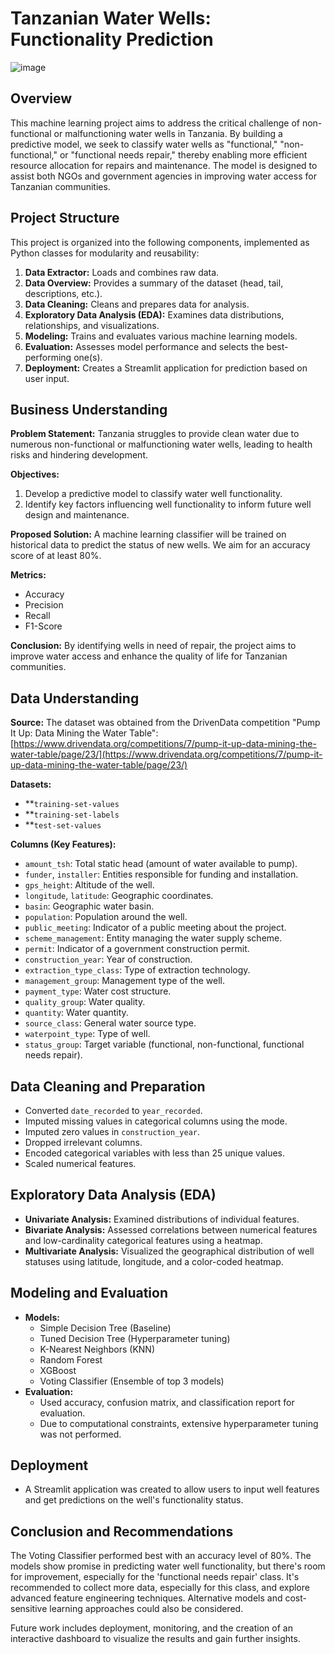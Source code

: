 # Tanzanian Water Wells: Functionality Prediction

![image](https://github.com/gregorymikuro/Tanzanian-Water-Wells/assets/155205164/fad3165c-3993-4bbe-b5a4-d472850014e5)

## Overview

This machine learning project aims to address the critical challenge of non-functional or malfunctioning water wells in Tanzania. By building a predictive model, we seek to classify water wells as "functional," "non-functional," or "functional needs repair," thereby enabling more efficient resource allocation for repairs and maintenance. The model is designed to assist both NGOs and government agencies in improving water access for Tanzanian communities.

## Project Structure

This project is organized into the following components, implemented as Python classes for modularity and reusability:

1.  **Data Extractor:** Loads and combines raw data.
2.  **Data Overview:** Provides a summary of the dataset (head, tail, descriptions, etc.).
3.  **Data Cleaning:** Cleans and prepares data for analysis.
4.  **Exploratory Data Analysis (EDA):**  Examines data distributions, relationships, and visualizations.
5.  **Modeling:** Trains and evaluates various machine learning models.
6.  **Evaluation:** Assesses model performance and selects the best-performing one(s).
7.  **Deployment:** Creates a Streamlit application for prediction based on user input.

## Business Understanding

**Problem Statement:** Tanzania struggles to provide clean water due to numerous non-functional or malfunctioning water wells, leading to health risks and hindering development.

**Objectives:**

1.  Develop a predictive model to classify water well functionality.
2.  Identify key factors influencing well functionality to inform future well design and maintenance.

**Proposed Solution:**
A machine learning classifier will be trained on historical data to predict the status of new wells. We aim for an accuracy score of at least 80%.

**Metrics:**
- Accuracy
- Precision
- Recall
- F1-Score

**Conclusion:** By identifying wells in need of repair, the project aims to improve water access and enhance the quality of life for Tanzanian communities.

## Data Understanding

**Source:**
The dataset was obtained from the DrivenData competition "Pump It Up: Data Mining the Water Table": [https://www.drivendata.org/competitions/7/pump-it-up-data-mining-the-water-table/page/23/](https://www.drivendata.org/competitions/7/pump-it-up-data-mining-the-water-table/page/23/)

**Datasets:**
- **`training-set-values`
- **`training-set-labels`
- **`test-set-values`

**Columns (Key Features):**
- `amount_tsh`: Total static head (amount of water available to pump).
- `funder`, `installer`: Entities responsible for funding and installation.
- `gps_height`: Altitude of the well.
- `longitude`, `latitude`: Geographic coordinates.
- `basin`: Geographic water basin.
- `population`: Population around the well.
- `public_meeting`: Indicator of a public meeting about the project.
- `scheme_management`: Entity managing the water supply scheme.
- `permit`: Indicator of a government construction permit.
- `construction_year`: Year of construction.
- `extraction_type_class`: Type of extraction technology.
- `management_group`: Management type of the well.
- `payment_type`: Water cost structure.
- `quality_group`: Water quality.
- `quantity`: Water quantity.
- `source_class`: General water source type.
- `waterpoint_type`: Type of well.
- `status_group`: Target variable (functional, non-functional, functional needs repair).


## Data Cleaning and Preparation

- Converted `date_recorded` to `year_recorded`.
- Imputed missing values in categorical columns using the mode.
- Imputed zero values in `construction_year`.
- Dropped irrelevant columns.
- Encoded categorical variables with less than 25 unique values.
- Scaled numerical features.


## Exploratory Data Analysis (EDA)

- **Univariate Analysis:** Examined distributions of individual features.
- **Bivariate Analysis:** Assessed correlations between numerical features and low-cardinality categorical features using a heatmap.
- **Multivariate Analysis:** Visualized the geographical distribution of well statuses using latitude, longitude, and a color-coded heatmap.

## Modeling and Evaluation

- **Models:**
    - Simple Decision Tree (Baseline)
    - Tuned Decision Tree (Hyperparameter tuning)
    - K-Nearest Neighbors (KNN)
    - Random Forest
    - XGBoost
    - Voting Classifier (Ensemble of top 3 models)
- **Evaluation:**
    - Used accuracy, confusion matrix, and classification report for evaluation.
    - Due to computational constraints, extensive hyperparameter tuning was not performed.

## Deployment

- A Streamlit application was created to allow users to input well features and get predictions on the well's functionality status.

## Conclusion and Recommendations

The Voting Classifier performed best with an accuracy level of 80%. The models show promise in predicting water well functionality, but there's room for improvement, especially for the 'functional needs repair' class. It's recommended to collect more data, especially for this class, and explore advanced feature engineering techniques. Alternative models and cost-sensitive learning approaches could also be considered.

Future work includes deployment, monitoring, and the creation of an interactive dashboard to visualize the results and gain further insights.
